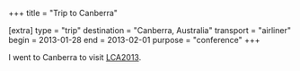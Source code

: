 +++
title = "Trip to Canberra"

[extra]
type = "trip"
destination = "Canberra, Australia"
transport = "airliner"
begin = 2013-01-28
end = 2013-02-01
purpose = "conference"
+++

I went to Canberra to visit [LCA2013](@/posts/2013-02-01-LCA2013.md).
